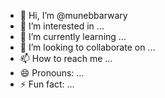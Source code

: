 - 👋 Hi, I’m @munebbarwary
- 👀 I’m interested in ...
- 🌱 I’m currently learning ...
- 💞️ I’m looking to collaborate on ...
- 📫 How to reach me ...
- 😄 Pronouns: ...
- ⚡ Fun fact: ...

<!---
munebbarwary/munebbarwary is a ✨ special ✨ repository because its `README.md` (this file) appears on your GitHub profile.
You can click the Preview link to take a look at your changes.
--->
